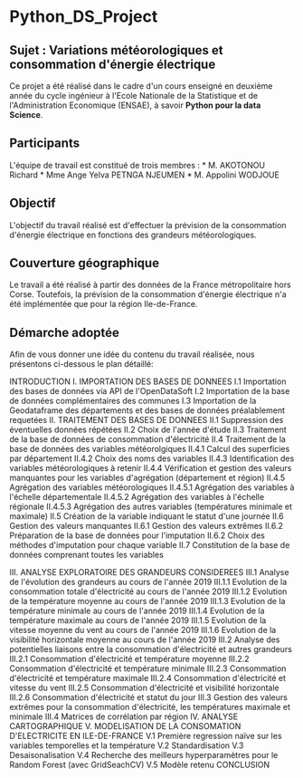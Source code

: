 # Python_DS_Project

## Sujet : Variations météorologiques et consommation d'énergie électrique

Ce projet a été réalisé dans le cadre d'un cours enseigné en deuxième année du cycle ingénieur à l'Ecole Nationale de la Statistique et de l'Administration Economique (ENSAE), à savoir __Python pour la data Science__.

## Participants

L'équipe de travail est constitué de trois membres :
    * M. AKOTONOU Richard
    * Mme Ange Yelva PETNGA NJEUMEN
    * M. Appolini WODJOUE

## Objectif

L'objectif du travail réalisé est d'effectuer la prévision de la consommation d'énergie électrique en fonctions des grandeurs météorologiques.

## Couverture géographique

Le travail a été réalisé à partir des données de la France métropolitaire hors Corse. Toutefois, la prévision de la consommation d'énergie électrique n'a été implémentée que pour la région Ile-de-France.

## Démarche adoptée

Afin de vous donner une idée du contenu du travail réalisée, nous présentons ci-dessous le plan détaillé:

INTRODUCTION
I. IMPORTATION DES BASES DE DONNEES
    I.1 Importation des bases de données via API de l'OpenDataSoft
    I.2 Importation de la base de données complémentaires des communes
    I.3 Importation de la Geodataframe des départements et des bases de données préalablement requetées
II. TRAITEMENT DES BASES DE DONNEES
    II.1 Suppression des éventuelles données répétées
    II.2 Choix de l'année d'étude
    II.3 Traitement de la base de données de consommation d'électricité
    II.4 Traitement de la base de données des variables météorolgiques
        II.4.1 Calcul des superficies par département
        II.4.2 Choix des noms des variables
        II.4.3 Identification des variables météorologiques à retenir
        II.4.4 Vérification et gestion des valeurs manquantes pour les variables d'agrégation (département et région)
        II.4.5 Agrégation des variables météorologiques
            II.4.5.1 Agrégation des variables à l'échelle départementale
            II.4.5.2 Agrégation des variables à l'échelle régionale
            II.4.5.3 Agrégation des autres variables (températures minimale et maximale)
    II.5 Création de la variable indiquant le statut d'une journée
    II.6 Gestion des valeurs manquantes
        II.6.1 Gestion des valeurs extrêmes
        II.6.2 Préparation de la base de données pour l'imputation
        II.6.2 Choix des méthodes d'imputation pour chaque variable
    II.7 Constitution de la base de données comprenant toutes les variables
    
III. ANALYSE EXPLORATOIRE DES GRANDEURS CONSIDEREES
    III.1 Analyse de l'évolution des grandeurs au cours de l'année 2019
        III.1.1 Evolution de la consommation totale d'électricité au cours de l'année 2019
        III.1.2 Evolution de la température moyenne au cours de l'année 2019
        III.1.3 Evolution de la température minimale au cours de l'année 2019
        III.1.4 Evolution de la température maximale au cours de l'année 2019
        III.1.5 Evolution de la vitesse moyenne du vent au cours de l'année 2019
        III.1.6 Evolution de la visibilité horizontale moyenne au cours de l'année 2019
    III.2 Analyse des potentielles liaisons entre la consommation d'électricité et autres grandeurs
        III.2.1 Consommation d'électricité et température moyenne
        III.2.2 Consommation d'électricité et température minimale
        III.2.3 Consommation d'électricité et température maximale
        III.2.4 Consommation d'électricité et vitesse du vent
        III.2.5 Consommation d'électricité et visibilité horizontale
        III.2.6 Consommation d'électricité et statut du jour
    III.3 Gestion des valeurs extrêmes pour la consommation d'électricité, les températures maximale et minimale
    III.4 Matrices de corrélation par région
IV. ANALYSE CARTOGRAPHIQUE
V. MODELISATION DE LA CONSOMATION D'ELECTRICITE EN ILE-DE-FRANCE
    V.1 Première regression naïve sur les variables temporelles et la température
    V.2 Standardisation
    V.3 Desaisonalisation
    V.4 Recherche des meilleurs hyperparamètres pour le Random Forest (avec GridSeachCV)
    V.5 Modèle retenu
CONCLUSION